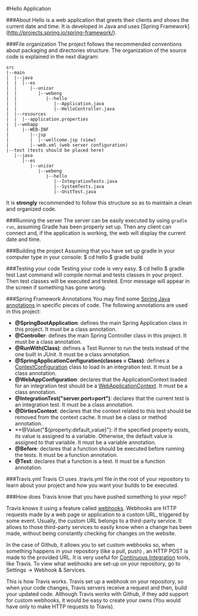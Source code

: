 #Hello Application

###About
Hello is a web application that greets their clients and shows the current date and time. It is developed in Java and uses [Spring Framework] (http://projects.spring.io/spring-framework/).

###File organization
The project follows the recommended conventions about packaging and directories structure. The organization of the source code is explained in the next diagram:

```
src
|--main
|  |--java
|  |  |--es
|  |     |--unizar
|  |        |--webeng
|  |           |--hello
|  |              |--Application.java
|  |              |--HelloController.java
|  |--resources
|  |  |--application.properties
|  |--webapp
|     |--WEB-INF
|        |--jsp
|        |  |--wellcome.jsp (view)
|        |--web.xml (web server configuration)
|--test (tests should be placed here)
   |--java
      |--es
         |--unizar
            |--webeng
               |--hello
                  |--IntegrationTests.java
                  |--SystemTests.java
                  |--UnitTest.java
```

It is **strongly** recommended to follow this structure so as to maintain a clean and organized code.

###Running the server
The server can be easily executed by using `gradle run`, assuming Gradle has been properly set up. Then any client can connect and, if the application is working, the web will display the current date and time.

###Building the project
Assuming that you have set up gradle in your computer type in your console:
	$ cd hello
	$ gradle build
	
###Testing your code
Testing your code is very easy. 
	$ cd hello
	$ gradle test
Last command will compile normal and tests classes in your project. Then test classes will be executed and tested.
Error message will appear in the screen if something has gone wrong.
	
	

###Spring Framework Annotations
You may find some [Spring Java annotations](http://docs.spring.io/spring/docs/current/javadoc-api/org/springframework/context/annotation/package-tree.html) in specific pieces of code. The following annotations are used in this project:
* **@SpringBootApplication**: defines the main Spring Application class in this project. It must be a class annotation.
* **@Controller**: defines the main Spring Controller class in this project. It must be a class annotation.
* **@RunWith(Class)**: defines a Test Runner to run the tests instead of the one built in JUnit. It must be a class annotation.
* **@SpringApplicationConfiguration(classes = Class)**: defines a [ContextConfiguration](http://docs.spring.io/spring-framework/docs/4.1.7.RELEASE/javadoc-api/org/springframework/test/context/ContextConfiguration.html) class to load in an integration test. It must be a class annotation.
* **@WebAppConfiguration**: declares that the ApplicationContext loaded for an integration test should be a [WebApplicationContext](http://docs.spring.io/spring-framework/docs/3.2.0.BUILD-SNAPSHOT/api/org/springframework/test/context/web/WebAppConfiguration.html). It must be a class annotation.
* **@IntegrationTest("server.port=port")**: declares that the current test is an integration test. It must be a class annotation.
* **@DirtiesContext**: declares that the context related to this test should be removed from the context cache. It must be a class or method annotation.
* **@Value("${property:default_value}"): if the specified property exists, its value is assigned to a variable. Otherwise, the default value is assigned to that variable. It must be a variable annotation.
* **@Before**: declares that a function should be executed before running the tests. It must be a function annotation.
* **@Test**: declares that a function is a test. It must be a function annotation.

###Travis.yml
Travis CI uses .travis.yml file in the root of your repository to learn about your project and how you want your builds to be executed.

###How does Travis know that you have pushed something to your repo?

Travis knows it using a feature called [webhooks](https://en.wikipedia.org/wiki/Webhook). Webhooks are HTTP requests made by a web page or application to a custom URL, triggered by some event. Usually, the custom URL belongs to a third-party service.
It allows to those third-party services to easily know when a change has been made, without being constantly checking for changes on the website.

In the case of Github, it allows you to set custom webhooks so, when something happens in your repository (like a pull, push) , an HTTP POST is made to the provided URL. It is very useful for [Continuous Integration](https://en.wikipedia.org/wiki/Continuous_integration) tools, like Travis. To view what webhooks are set-up on your repository, go to Settings -> Webhook & Services.

This is how Travis works. Travis set up a webhook on your repository, so when your code changes, Travis servers receive a request and then, build your updated code. Although Travis works with Github, if they add support for custom webhooks, it would be easy to create your owns (You would have only to make HTTP requests to Travis). 

